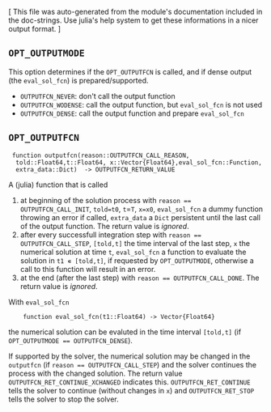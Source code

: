 [ This file was auto-generated from the module's documentation included in the doc-strings. Use julia's help system to get these informations in a nicer output format. ]

## `OPT_OUTPUTMODE`

This option determines if the `OPT_OUTPUTFCN` is called, and if dense output (the `eval_sol_fcn`) is prepared/supported.

  * `OUTPUTFCN_NEVER`: don't call the output function
  * `OUTPUTFCN_WODENSE`: call the output function, but `eval_sol_fcn` is not used
  * `OUTPUTFCN_DENSE`: call the output function and prepare `eval_sol_fcn`

## `OPT_OUTPUTFCN`

```
 function outputfcn(reason::OUTPUTFCN_CALL_REASON,
  told::Float64,t::Float64, x::Vector{Float64},eval_sol_fcn::Function,
  extra_data::Dict)  -> OUTPUTFCN_RETURN_VALUE
```

A (julia) function that is called 

1. at beginning of the solution process with `reason == OUTPUTFCN_CALL_INIT`, `told=t0`, `t`=`T`, `x=x0`, `eval_sol_fcn` a dummy function throwing an error if called, `extra_data` a `Dict` persistent until the last call of the output  function. The return value is *ignored*.
2. after every successfull integration step with `reason == OUTPUTFCN_CALL_STEP`, `[told,t]` the time interval of the last step, `x` the numerical solution at time `t`, `eval_sol_fcn` a function to evaluate the solution in `t1 ∊ [told,t]`, if requested by `OPT_OUTPUTMODE`, otherwise a call to this function will result in an error.
3. at the end (after the last step) with `reason == OUTPUTFCN_CALL_DONE`. The return value is *ignored*.

With `eval_sol_fcn`

```
    function eval_sol_fcn(t1::Float64) -> Vector{Float64}
```

the numerical solution can be evaluted in the time interval `[told,t]` (if `OPT_OUTPUTMODE == OUTPUTFCN_DENSE`).

If supported by the solver, the numerical solution may be changed in the `outputfcn` (if `reason == OUTPUTFCN_CALL_STEP`) and the solver continues the process with the changed solution. The return value `OUTPUTFCN_RET_CONTINUE_XCHANGED` indicates  this. `OUTPUTFCN_RET_CONTINUE` tells the solver to continue (without changes in `x`) and `OUTPUTFCN_RET_STOP` tells the solver to stop the solver.




